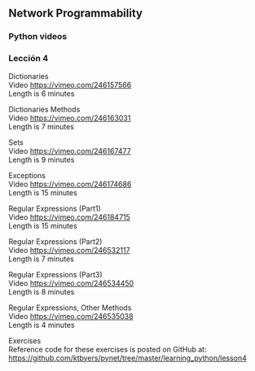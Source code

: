 ## Network Programmability
### Python videos

### Lección 4

Dictionaries  
Video https://vimeo.com/246157566  
Length is 6 minutes   
 
Dictionaries Methods  
Video https://vimeo.com/246163031  
Length is 7 minutes   
 
Sets  
Video https://vimeo.com/246167477  
Length is 9 minutes    
 
Exceptions  
Video https://vimeo.com/246174686  
Length is 15 minutes  
 
Regular Expressions (Part1)  
Video https://vimeo.com/246184715  
Length is 15 minutes  
 
Regular Expressions (Part2)  
Video https://vimeo.com/246532117  
Length is 7 minutes  
 
Regular Expressions (Part3)  
Video https://vimeo.com/246534450  
Length is 8 minutes  
 
Regular Expressions, Other Methods  
Video https://vimeo.com/246535038  
Length is 4 minutes  


Exercises  
Reference code for these exercises is posted on GitHub at:  
https://github.com/ktbyers/pynet/tree/master/learning_python/lesson4  

